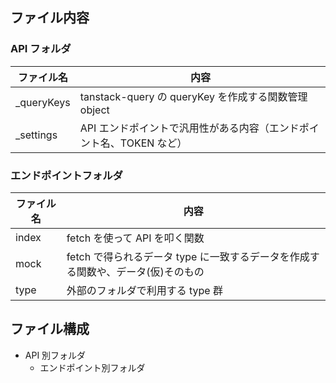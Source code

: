 ## ファイル内容

### API フォルダ

| ファイル名  | 内容                                                                 |
| ----------- | -------------------------------------------------------------------- |
| \_queryKeys | tanstack-query の queryKey を作成する関数管理 object                 |
| \_settings  | API エンドポイントで汎用性がある内容（エンドポイント名、TOKEN など） |

### エンドポイントフォルダ

| ファイル名 | 内容                                                                             |
| ---------- | -------------------------------------------------------------------------------- |
| index      | fetch を使って API を叩く関数　                                                  |
| mock       | fetch で得られるデータ type に一致するデータを作成する関数や、データ(仮)そのもの |
| type       | 外部のフォルダで利用する type 群　                                               |

## ファイル構成

- API 別フォルダ
  - エンドポイント別フォルダ
